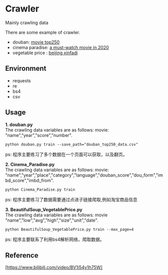 # Crawler
Mainly crawling data


There are some example of crawler.
* douban: [movie top250](https://movie.douban.com/top250)
* cinema paradise: [a must-watch movie in 2020](https://www.dy2018.com/index.html)
* vegetable price : [beijing xinfadi ](http://www.xinfadi.com.cn/marketanalysis/0/list/1.shtml)
## Environment


* requests
* re
* bs4
* csv

## Usage
**1. douban.py**  
The crawling data variables are as follows:
movie: "name","year","score","number".
```
python douban.py train --save_path="douban_top250_data.csv"
```
ps: 程序主要练习了多个数据在一个页面可以获取，以及翻页。  

**2. Cinema_Paradise.py**  
The crawling data variables are as follows:
movie: "name","year","place","category","language","douban_score","dou_form","imbd_score","imbd_from".
```
python Cinema_Paradise.py train
```
ps: 程序主要练习了数据需要通过点进子链接爬取,例如淘宝商品信息

**3. BeautifulSoup_VegetablePrice.py**  
The crawling data variables are as follows:
movie "name","low","avg","high","size","unit","date".
```
python BeautifulSoup_VegetablePrice.py train --max_page=4
```
ps: 程序主要联系了利用bs4解析网络，爬取数据。
## Reference
[https://www.bilibili.com/video/BV1i54y1h75W]
  